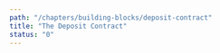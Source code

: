 ```yaml
---
path: "/chapters/building-blocks/deposit-contract"
title: "The Deposit Contract"
status: "0"
---
```

